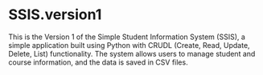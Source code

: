 # SSIS.version1
This is the Version 1 of the Simple Student Information System (SSIS), 
a simple application built using Python with CRUDL (Create, Read, Update, Delete, List) functionality. 
The system allows users to manage student and course information, and the data is saved in CSV files.
